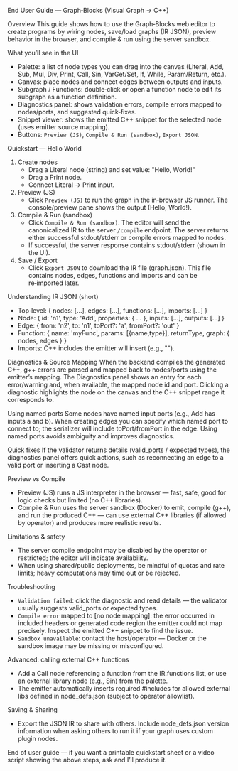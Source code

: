 End User Guide — Graph‑Blocks (Visual Graph → C++)

Overview
This guide shows how to use the Graph‑Blocks web editor to create programs by wiring nodes, save/load graphs (IR JSON), preview behavior in the browser, and compile & run using the server sandbox.

What you’ll see in the UI
- Palette: a list of node types you can drag into the canvas (Literal, Add, Sub, Mul, Div, Print, Call, Sin, VarGet/Set, If, While, Param/Return, etc.).
- Canvas: place nodes and connect edges between outputs and inputs.
- Subgraph / Functions: double‑click or open a function node to edit its subgraph as a function definition.
- Diagnostics panel: shows validation errors, compile errors mapped to nodes/ports, and suggested quick‑fixes.
- Snippet viewer: shows the emitted C++ snippet for the selected node (uses emitter source mapping).
- Buttons: `Preview (JS)`, `Compile & Run (sandbox)`, `Export JSON`.

Quickstart — Hello World
1) Create nodes
   - Drag a Literal node (string) and set value: "Hello, World!"
   - Drag a Print node.
   - Connect Literal -> Print input.
2) Preview (JS)
   - Click `Preview (JS)` to run the graph in the in‑browser JS runner. The console/preview pane shows the output (Hello, World!).
3) Compile & Run (sandbox)
   - Click `Compile & Run (sandbox)`. The editor will send the canonicalized IR to the server `/compile` endpoint. The server returns either successful stdout/stderr or compile errors mapped to nodes.
   - If successful, the server response contains stdout/stderr (shown in the UI).
4) Save / Export
   - Click `Export JSON` to download the IR file (graph.json). This file contains nodes, edges, functions and imports and can be re‑imported later.

Understanding IR JSON (short)
- Top‑level: { nodes: [...], edges: [...], functions: [...], imports: [...] }
- Node: { id: 'n1', type: 'Add', properties: { ... }, inputs: [...], outputs: [...] }
- Edge: { from: 'n2', to: 'n1', toPort?: 'a', fromPort?: 'out' }
- Function: { name: 'myFunc', params: [{name,type}], returnType, graph: { nodes, edges } }
- Imports: C++ includes the emitter will insert (e.g., "<iostream>").

Diagnostics & Source Mapping
When the backend compiles the generated C++, g++ errors are parsed and mapped back to nodes/ports using the emitter’s mapping. The Diagnostics panel shows an entry for each error/warning and, when available, the mapped node id and port. Clicking a diagnostic highlights the node on the canvas and the C++ snippet range it corresponds to.

Using named ports
Some nodes have named input ports (e.g., Add has inputs a and b). When creating edges you can specify which named port to connect to; the serializer will include toPort/fromPort in the edge. Using named ports avoids ambiguity and improves diagnostics.

Quick fixes
If the validator returns details (valid_ports / expected types), the diagnostics panel offers quick actions, such as reconnecting an edge to a valid port or inserting a Cast node.

Preview vs Compile
- Preview (JS) runs a JS interpreter in the browser — fast, safe, good for logic checks but limited (no C++ libraries).
- Compile & Run uses the server sandbox (Docker) to emit, compile (g++), and run the produced C++ — can use external C++ libraries (if allowed by operator) and produces more realistic results.

Limitations & safety
- The server compile endpoint may be disabled by the operator or restricted; the editor will indicate availability.
- When using shared/public deployments, be mindful of quotas and rate limits; heavy computations may time out or be rejected.

Troubleshooting
- `Validation failed`: click the diagnostic and read details — the validator usually suggests valid_ports or expected types.
- `Compile error` mapped to [no node mapping]: the error occurred in included headers or generated code region the emitter could not map precisely. Inspect the emitted C++ snippet to find the issue.
- `Sandbox unavailable`: contact the host/operator — Docker or the sandbox image may be missing or misconfigured.

Advanced: calling external C++ functions
- Add a Call node referencing a function from the IR.functions list, or use an external library node (e.g., Sin) from the palette.
- The emitter automatically inserts required #includes for allowed external libs defined in node_defs.json (subject to operator allowlist).

Saving & Sharing
- Export the JSON IR to share with others. Include node_defs.json version information when asking others to run it if your graph uses custom plugin nodes.

End of user guide — if you want a printable quickstart sheet or a video script showing the above steps, ask and I’ll produce it.